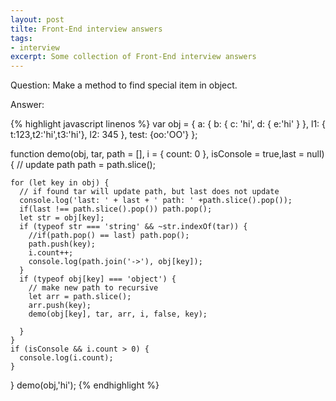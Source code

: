 ```yaml
---
layout: post
tilte: Front-End interview answers 
tags:
- interview 
excerpt: Some collection of Front-End interview answers 
---
```


Question: Make a method to find special item in object.

Answer:

{% highlight javascript linenos %}
  var obj = {
  a: {
  b: {
  c: 'hi',
     d: {
  e:'hi'
     }
     },
  l1: { t:123,t2:'hi',t3:'hi'},
      l2: 345
     },
  test: {oo:'OO'}
  };

  function demo(obj, tar, path = [], i = {
  count: 0
  }, isConsole = true,last = null) {
    // update path
    path = path.slice();

    for (let key in obj) {
      // if found tar will update path, but last does not update
      console.log('last: ' + last + ' path: ' +path.slice().pop());
      if(last !== path.slice().pop()) path.pop();
      let str = obj[key];
      if (typeof str === 'string' && ~str.indexOf(tar)) {
        //if(path.pop() == last) path.pop();            
        path.push(key);
        i.count++;
        console.log(path.join('->'), obj[key]);
      }
      if (typeof obj[key] === 'object') {
        // make new path to recursive
        let arr = path.slice();
        arr.push(key);
        demo(obj[key], tar, arr, i, false, key);

      }
    }
    if (isConsole && i.count > 0) {
      console.log(i.count);
    }
  }
  demo(obj,'hi');
{% endhighlight %}
